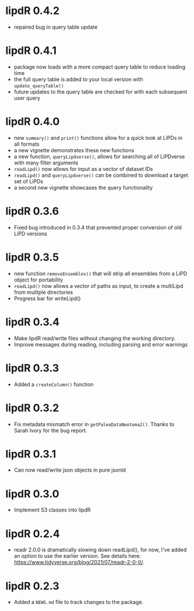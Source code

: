 # lipdR 0.4.2

* repaired bug in query table update

# lipdR 0.4.1

* package now loads with a more compact query table to reduce loading time
* the full query table is added to your local version with `update_queryTable()`
* future updates to the query table are checked for with each subsequent user query

# lipdR 0.4.0

* new `summary()` and `print()` functions allow for a quick look at LiPDs in all formats
* a new vignette demonstrates these new functions
* a new function, `queryLipdverse()`, allows for searching all of LiPDverse with many filter arguments
* `readLipd()` now allows for input as a vector of dataset IDs
* `readLipd()` and `queryLipdverse()` can be combined to download a target set of LiPDs
* a second new vignette showcases the query functionality


# lipdR 0.3.6

* Fixed bug introduced in 0.3.4 that prevented proper conversion of old LiPD versions

# lipdR 0.3.5

* new function `removeEnsembles()` that will strip all ensembles from a LiPD object for portability
* `readLipd()` now allows a vector of paths as input, to create a multiLipd from mulitple directories
* Progress bar for writeLipd()

# lipdR 0.3.4

* Make lipdR read/write files without changing the working directory.
* Improve messages during reading, including parsing and error warnings

# lipdR 0.3.3

* Added a `createColumn()` function

# lipdR 0.3.2

* Fix metadata mismatch error in `getPaleoDataNeotoma2()`. Thanks to Sarah Ivory for the bug report.

# lipdR 0.3.1

* Can now read/write json objects in pure jsonld

# lipdR 0.3.0

* Implement S3 classes into lipdR

# lipdR 0.2.4

* readr 2.0.0 is dramatically slowing down readLipd(), for now, I've added an option to use the earlier version. See details here: https://www.tidyverse.org/blog/2021/07/readr-2-0-0/.


# lipdR 0.2.3

* Added a `NEWS.md` file to track changes to the package.
